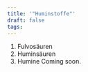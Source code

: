 ```yaml
---
title: '"Huminstoffe"'
draft: false
tags:
---
```

 1. Fulvosäuren
 2. Huminsäuren
 3. Humine
 Coming soon.